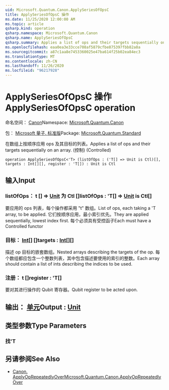```yaml
---
uid: Microsoft.Quantum.Canon.ApplySeriesOfOpsC
title: ApplySeriesOfOpsC 操作
ms.date: 11/25/2020 12:00:00 AM
ms.topic: article
qsharp.kind: operation
qsharp.namespace: Microsoft.Quantum.Canon
qsharp.name: ApplySeriesOfOpsC
qsharp.summary: Applies a list of ops and their targets sequentially on an array. (Controlled)
ms.openlocfilehash: eaa0ea3e33cce708af5879cfbe875397fbb82a8a
ms.sourcegitcommit: a87c1aa8e7453360025e47ba614f25b02ea84ec3
ms.translationtype: MT
ms.contentlocale: zh-CN
ms.lasthandoff: 11/26/2020
ms.locfileid: "96217928"
---
```

# <a name="applyseriesofopsc-operation"></a><span data-ttu-id="706d1-102">ApplySeriesOfOpsC 操作</span><span class="sxs-lookup"><span data-stu-id="706d1-102">ApplySeriesOfOpsC operation</span></span>

<span data-ttu-id="706d1-103">命名空间： [Canon](xref:Microsoft.Quantum.Canon)</span><span class="sxs-lookup"><span data-stu-id="706d1-103">Namespace: [Microsoft.Quantum.Canon](xref:Microsoft.Quantum.Canon)</span></span>

<span data-ttu-id="706d1-104">包： [Microsoft 量子. 标准版](https://nuget.org/packages/Microsoft.Quantum.Standard)</span><span class="sxs-lookup"><span data-stu-id="706d1-104">Package: [Microsoft.Quantum.Standard](https://nuget.org/packages/Microsoft.Quantum.Standard)</span></span>


<span data-ttu-id="706d1-105">在数组上按顺序应用 ops 及其目标的列表。</span><span class="sxs-lookup"><span data-stu-id="706d1-105">Applies a list of ops and their targets sequentially on an array.</span></span> <span data-ttu-id="706d1-106"> (控制) </span><span class="sxs-lookup"><span data-stu-id="706d1-106">(Controlled)</span></span>

```qsharp
operation ApplySeriesOfOpsC<'T> (listOfOps : ('T[] => Unit is Ctl)[], targets : Int[][], register : 'T[]) : Unit is Ctl
```


## <a name="input"></a><span data-ttu-id="706d1-107">输入</span><span class="sxs-lookup"><span data-stu-id="706d1-107">Input</span></span>

### <a name="listofops--t--unit--is-ctl"></a><span data-ttu-id="706d1-108">listOfOps： t [] => [Unit](xref:microsoft.quantum.lang-ref.unit)  为 Ctl []</span><span class="sxs-lookup"><span data-stu-id="706d1-108">listOfOps : 'T[] => [Unit](xref:microsoft.quantum.lang-ref.unit)  is Ctl[]</span></span>

<span data-ttu-id="706d1-109">要应用的 ops 列表，每个操作都采用 "t" 数组。</span><span class="sxs-lookup"><span data-stu-id="706d1-109">List of ops, each taking a 'T array, to be applied.</span></span> <span data-ttu-id="706d1-110">它们按顺序应用，最小索引优先。</span><span class="sxs-lookup"><span data-stu-id="706d1-110">They are applied sequentially, lowest index first.</span></span>
<span data-ttu-id="706d1-111">每个必须具有受控函子</span><span class="sxs-lookup"><span data-stu-id="706d1-111">Each must have a Controlled functor</span></span>


### <a name="targets--int"></a><span data-ttu-id="706d1-112">目标： [Int](xref:microsoft.quantum.lang-ref.int)[] []</span><span class="sxs-lookup"><span data-stu-id="706d1-112">targets : [Int](xref:microsoft.quantum.lang-ref.int)[][]</span></span>

<span data-ttu-id="706d1-113">描述 op 目标的嵌套数组。</span><span class="sxs-lookup"><span data-stu-id="706d1-113">Nested arrays describing the targets of the op.</span></span> <span data-ttu-id="706d1-114">每个数组都应包含一个整数列表，其中包含描述要使用的索引的整数。</span><span class="sxs-lookup"><span data-stu-id="706d1-114">Each array should contain a list of ints describing the indices to be used.</span></span>


### <a name="register--t"></a><span data-ttu-id="706d1-115">注册： t []</span><span class="sxs-lookup"><span data-stu-id="706d1-115">register : 'T[]</span></span>

<span data-ttu-id="706d1-116">要对其进行操作的 Qubit 寄存器。</span><span class="sxs-lookup"><span data-stu-id="706d1-116">Qubit register to be acted upon.</span></span>



## <a name="output--unit"></a><span data-ttu-id="706d1-117">输出： [单元](xref:microsoft.quantum.lang-ref.unit)</span><span class="sxs-lookup"><span data-stu-id="706d1-117">Output : [Unit](xref:microsoft.quantum.lang-ref.unit)</span></span>



## <a name="type-parameters"></a><span data-ttu-id="706d1-118">类型参数</span><span class="sxs-lookup"><span data-stu-id="706d1-118">Type Parameters</span></span>

### <a name="t"></a><span data-ttu-id="706d1-119">找</span><span class="sxs-lookup"><span data-stu-id="706d1-119">'T</span></span>



## <a name="see-also"></a><span data-ttu-id="706d1-120">另请参阅</span><span class="sxs-lookup"><span data-stu-id="706d1-120">See Also</span></span>

- [<span data-ttu-id="706d1-121">Canon. ApplyOpRepeatedlyOver</span><span class="sxs-lookup"><span data-stu-id="706d1-121">Microsoft.Quantum.Canon.ApplyOpRepeatedlyOver</span></span>](xref:Microsoft.Quantum.Canon.ApplyOpRepeatedlyOver)